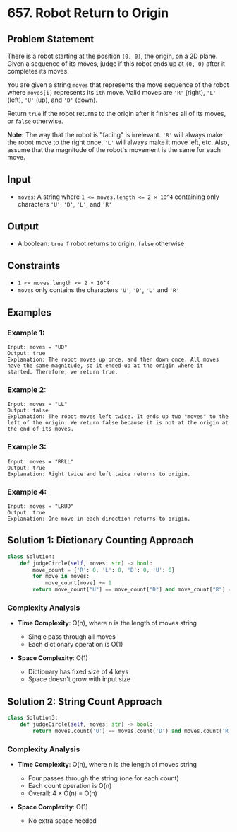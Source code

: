 # 657. Robot Return to Origin

## Problem Statement

There is a robot starting at the position `(0, 0)`, the origin, on a 2D plane. Given a sequence of its moves, judge if this robot ends up at `(0, 0)` after it completes its moves.

You are given a string `moves` that represents the move sequence of the robot where `moves[i]` represents its `ith` move. Valid moves are `'R'` (right), `'L'` (left), `'U'` (up), and `'D'` (down).

Return `true` if the robot returns to the origin after it finishes all of its moves, or `false` otherwise.

**Note:** The way that the robot is "facing" is irrelevant. `'R'` will always make the robot move to the right once, `'L'` will always make it move left, etc. Also, assume that the magnitude of the robot's movement is the same for each move.

## Input
* `moves`: A string where `1 <= moves.length <= 2 × 10^4` containing only characters `'U'`, `'D'`, `'L'`, and `'R'`

## Output
* A boolean: `true` if robot returns to origin, `false` otherwise

## Constraints
* `1 <= moves.length <= 2 × 10^4`
* `moves` only contains the characters `'U'`, `'D'`, `'L'` and `'R'`

## Examples

### Example 1:
```
Input: moves = "UD"
Output: true
Explanation: The robot moves up once, and then down once. All moves have the same magnitude, so it ended up at the origin where it started. Therefore, we return true.
```

### Example 2:
```
Input: moves = "LL"
Output: false
Explanation: The robot moves left twice. It ends up two "moves" to the left of the origin. We return false because it is not at the origin at the end of its moves.
```

### Example 3:
```
Input: moves = "RRLL"
Output: true
Explanation: Right twice and left twice returns to origin.
```

### Example 4:
```
Input: moves = "LRUD"
Output: true
Explanation: One move in each direction returns to origin.
```

## Solution 1: Dictionary Counting Approach

```python
class Solution:
    def judgeCircle(self, moves: str) -> bool:
        move_count = {'R': 0, 'L': 0, 'D': 0, 'U': 0}
        for move in moves:
            move_count[move] += 1
        return move_count["U"] == move_count["D"] and move_count["R"] == move_count["L"]
```

### Complexity Analysis

- **Time Complexity**: O(n), where n is the length of moves string
  - Single pass through all moves
  - Each dictionary operation is O(1)

- **Space Complexity**: O(1)
  - Dictionary has fixed size of 4 keys
  - Space doesn't grow with input size

## Solution 2: String Count Approach

```python
class Solution3:
    def judgeCircle(self, moves: str) -> bool:
        return moves.count('U') == moves.count('D') and moves.count('R') == moves.count('L')
```

### Complexity Analysis

- **Time Complexity**: O(n), where n is the length of moves string
  - Four passes through the string (one for each count)
  - Each count operation is O(n)
  - Overall: 4 × O(n) = O(n)

- **Space Complexity**: O(1)
  - No extra space needed


